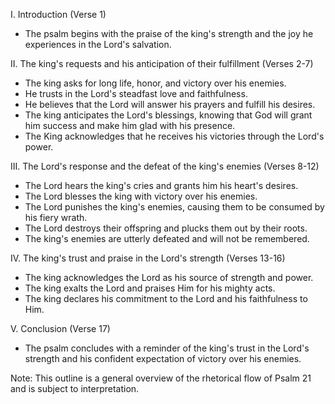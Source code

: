 I. Introduction (Verse 1)
- The psalm begins with the praise of the king's strength and the joy he experiences in the Lord's salvation.

II. The king's requests and his anticipation of their fulfillment (Verses 2-7)
- The king asks for long life, honor, and victory over his enemies.
- He trusts in the Lord's steadfast love and faithfulness.
- He believes that the Lord will answer his prayers and fulfill his desires.
- The king anticipates the Lord's blessings, knowing that God will grant him success and make him glad with his presence.
- The King acknowledges that he receives his victories through the Lord's power.

III. The Lord's response and the defeat of the king's enemies (Verses 8-12)
- The Lord hears the king's cries and grants him his heart's desires.
- The Lord blesses the king with victory over his enemies.
- The Lord punishes the king's enemies, causing them to be consumed by his fiery wrath.
- The Lord destroys their offspring and plucks them out by their roots.
- The king's enemies are utterly defeated and will not be remembered.

IV. The king's trust and praise in the Lord's strength (Verses 13-16)
- The king acknowledges the Lord as his source of strength and power.
- The king exalts the Lord and praises Him for his mighty acts.
- The king declares his commitment to the Lord and his faithfulness to Him.

V. Conclusion (Verse 17)
- The psalm concludes with a reminder of the king's trust in the Lord's strength and his confident expectation of victory over his enemies.

Note: This outline is a general overview of the rhetorical flow of Psalm 21 and is subject to interpretation.